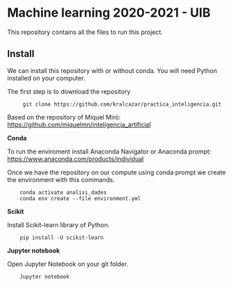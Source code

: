# Machine learning  2020-2021 - UIB 

This repository contains all the files to run this project.

## Install

We can install this repository with or without conda. You will need Python installed on your computer.

The first step is to download the repository
```
     git clone https://github.com/kralcazar/practica_inteligencia.git
```

Based on the repository of Miquel Miró: https://github.com/miquelmn/inteligencia_artificial

**Conda**

To run the enviroment install Anaconda Navigator or Anaconda prompt:
https://www.anaconda.com/products/individual

Once we have the repository on our compute using conda prompt we create the 
environment with this commands.
```
    conda activate analisi_dades
    conda env create --file environment.yml

```

**Scikit**

Install Scikit-learn library of Python.
```
    pip install -U scikit-learn

```

**Jupyter notebook**

Open Jupyter Notebook on your git folder.
```
    Jupyter notebook

```